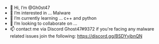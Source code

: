 - 👋 Hi, I’m @Gh0st47
- 👀 I’m interested in ... Malware
- 🌱 I’m currently learning ... c++ and python
- 💞️ I’m looking to collaborate on ...
- 📫 contact me via Discord Ghost47#9372
if you're facing any malware related issues join the following: https://discord.gg/BSDYvjbnQN
<!---
Gh0st47/Gh0st47 is a ✨ special ✨ repository because its `README.md` (this file) appears on your GitHub profile.
You can click the Preview link to take a look at your changes.
--->
